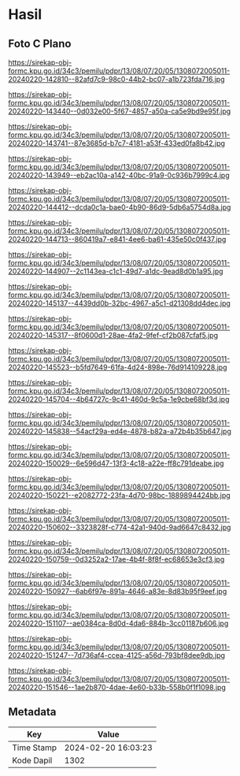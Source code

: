# Hasil

## Foto C Plano

https://sirekap-obj-formc.kpu.go.id/34c3/pemilu/pdpr/13/08/07/20/05/1308072005011-20240220-142810--82afd7c9-98c0-44b2-bc07-a1b723fda716.jpg

https://sirekap-obj-formc.kpu.go.id/34c3/pemilu/pdpr/13/08/07/20/05/1308072005011-20240220-143440--0d032e00-5f67-4857-a50a-ca5e9bd9e95f.jpg

https://sirekap-obj-formc.kpu.go.id/34c3/pemilu/pdpr/13/08/07/20/05/1308072005011-20240220-143741--87e3685d-b7c7-4181-a53f-433ed0fa8b42.jpg

https://sirekap-obj-formc.kpu.go.id/34c3/pemilu/pdpr/13/08/07/20/05/1308072005011-20240220-143949--eb2ac10a-a142-40bc-91a9-0c936b7999c4.jpg

https://sirekap-obj-formc.kpu.go.id/34c3/pemilu/pdpr/13/08/07/20/05/1308072005011-20240220-144412--dcda0c1a-bae0-4b90-86d9-5db6a5754d8a.jpg

https://sirekap-obj-formc.kpu.go.id/34c3/pemilu/pdpr/13/08/07/20/05/1308072005011-20240220-144713--860419a7-e841-4ee6-ba61-435e50c0f437.jpg

https://sirekap-obj-formc.kpu.go.id/34c3/pemilu/pdpr/13/08/07/20/05/1308072005011-20240220-144907--2c1143ea-c1c1-49d7-a1dc-9ead8d0b1a95.jpg

https://sirekap-obj-formc.kpu.go.id/34c3/pemilu/pdpr/13/08/07/20/05/1308072005011-20240220-145137--4439dd0b-32bc-4967-a5c1-d21308dd4dec.jpg

https://sirekap-obj-formc.kpu.go.id/34c3/pemilu/pdpr/13/08/07/20/05/1308072005011-20240220-145317--8f0600d1-28ae-4fa2-9fef-cf2b087cfaf5.jpg

https://sirekap-obj-formc.kpu.go.id/34c3/pemilu/pdpr/13/08/07/20/05/1308072005011-20240220-145523--b5fd7649-61fa-4d24-898e-76d914109228.jpg

https://sirekap-obj-formc.kpu.go.id/34c3/pemilu/pdpr/13/08/07/20/05/1308072005011-20240220-145704--4b64727c-9c41-460d-9c5a-1e9cbe68bf3d.jpg

https://sirekap-obj-formc.kpu.go.id/34c3/pemilu/pdpr/13/08/07/20/05/1308072005011-20240220-145838--54acf29a-ed4e-4878-b82a-a72b4b35b647.jpg

https://sirekap-obj-formc.kpu.go.id/34c3/pemilu/pdpr/13/08/07/20/05/1308072005011-20240220-150029--6e596d47-13f3-4c18-a22e-ff8c791deabe.jpg

https://sirekap-obj-formc.kpu.go.id/34c3/pemilu/pdpr/13/08/07/20/05/1308072005011-20240220-150221--e2082772-23fa-4d70-98bc-1889894424bb.jpg

https://sirekap-obj-formc.kpu.go.id/34c3/pemilu/pdpr/13/08/07/20/05/1308072005011-20240220-150602--3323828f-c774-42a1-940d-9ad6647c8432.jpg

https://sirekap-obj-formc.kpu.go.id/34c3/pemilu/pdpr/13/08/07/20/05/1308072005011-20240220-150759--0d3252a2-17ae-4b4f-8f8f-ec68653e3cf3.jpg

https://sirekap-obj-formc.kpu.go.id/34c3/pemilu/pdpr/13/08/07/20/05/1308072005011-20240220-150927--6ab6f97e-891a-4646-a83e-8d83b95f9eef.jpg

https://sirekap-obj-formc.kpu.go.id/34c3/pemilu/pdpr/13/08/07/20/05/1308072005011-20240220-151107--ae0384ca-8d0d-4da6-884b-3cc01187b606.jpg

https://sirekap-obj-formc.kpu.go.id/34c3/pemilu/pdpr/13/08/07/20/05/1308072005011-20240220-151247--7d736af4-ccea-4125-a56d-793bf8dee9db.jpg

https://sirekap-obj-formc.kpu.go.id/34c3/pemilu/pdpr/13/08/07/20/05/1308072005011-20240220-151546--1ae2b870-4dae-4e60-b33b-558b0f1f1098.jpg


## Metadata

| Key        | Value               |
| ---------- | ------------------- |
| Time Stamp | 2024-02-20 16:03:23 |
| Kode Dapil | 1302                |



